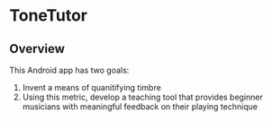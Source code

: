 # ToneTutor
## Overview
This Android app has two goals:
1. Invent a means of quanitifying timbre
1. Using this metric, develop a teaching tool that provides beginner musicians with meaningful feedback on their playing technique
